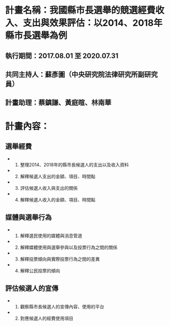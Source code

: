 # 計畫名稱：我國縣市長選舉的競選經費收入、支出與效果評估：以2014、2018年縣市長選舉為例
## 執行期間：2017.08.01 至 2020.07.31
## 共同主持人：蘇彥圖（中央研究院法律研究所副研究員）
## 計畫助理：蔡鎮謙、黃庭暄、林南華
# 計畫內容：
## 選舉經費
- 1. 整理2014、2018年的縣市長候選人的支出以及收入資料
- 2. 解釋候選人支出的金額、項目、時間點
- 3. 評估候選人收入與支出的關係
- 4. 解釋候選人收入的金額、項目、時間點
## 媒體與選舉行為
- 1. 解釋選民使用的媒體與消息管道
- 2. 解釋媒體使用與選舉參與以及投票行為之間的關係
- 3. 解釋投票傾向與實際投票行為之間的差異
- 4. 解釋公民投票的傾向
## 評估候選人的宣傳
- 1. 觀察縣市長候選人的宣傳內容、使用的平台
- 2. 對應候選人的經費使用項目
